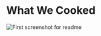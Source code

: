 # What We Cooked
![First screenshot for readme](https://user-images.githubusercontent.com/34038688/180659942-c36b2e76-ca25-4cb8-ac45-6a1b6b86446d.png)
